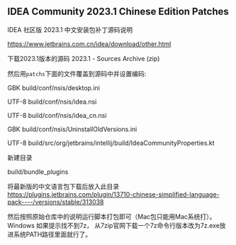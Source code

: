 ## IDEA Community 2023.1 Chinese Edition Patches

IDEA 社区版 2023.1 中文安装包补丁源码说明

https://www.jetbrains.com.cn/idea/download/other.html

下载2023.1版本的源码 2023.1 - Sources Archive (zip)

然后用`patchs`下面的文件覆盖到源码中并设置编码:

GBK
build/conf/nsis/desktop.ini

UTF-8
build/conf/nsis/idea.nsi

UTF-8
build/conf/nsis/idea_cn.nsi

GBK
build/conf/nsis/UninstallOldVersions.ini

UTF-8
build/src/org/jetbrains/intellij/build/IdeaCommunityProperties.kt

新建目录

build/bundle_plugins

将最新版的中文语言包下载后放入此目录 https://plugins.jetbrains.com/plugin/13710-chinese-simplified-language-pack----/versions/stable/313038

然后按照原始仓库中的说明运行脚本打包即可（Mac包只能用Mac系统打）。 Windows 如果提示找不到7z， 从7zip官网下载一个7z命令行版本改为7z.exe放进系统PATH路径里面就行了。
